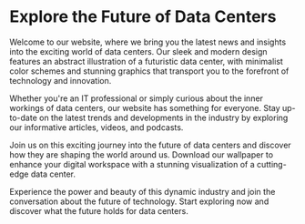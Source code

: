 <!--font:Roboto-->

# Explore the Future of Data Centers

Welcome to our website, where we bring you the latest news and insights into the exciting world of data centers. Our sleek and modern design features an abstract illustration of a futuristic data center, with minimalist color schemes and stunning graphics that transport you to the forefront of technology and innovation.

Whether you're an IT professional or simply curious about the inner workings of data centers, our website has something for everyone. Stay up-to-date on the latest trends and developments in the industry by exploring our informative articles, videos, and podcasts.

Join us on this exciting journey into the future of data centers and discover how they are shaping the world around us. Download our wallpaper to enhance your digital workspace with a stunning visualization of a cutting-edge data center.

Experience the power and beauty of this dynamic industry and join the conversation about the future of technology. Start exploring now and discover what the future holds for data centers.

<!--

Write me markdown content of website with wallpaper:

"A wallpaper featuring an abstract illustration of a futuristic data center, with sleek and modern graphics and a minimalist color scheme."

The header of the page should not be copy of the text but rather a real content of the website which is using this wallpaper.


---


# Futuristic Data Center Wallpaper

Enhance your desktop with our stunning wallpaper featuring an abstract illustration of a futuristic data center. The sleek and modern graphics combined with a minimalist color scheme make this wallpaper perfect for anyone looking to add a touch of sophistication to their digital workspace.

Whether you're a tech enthusiast or simply appreciate beautiful design, this wallpaper is sure to impress. Download it now and experience the power and beauty of a truly cutting-edge data center.


---


Heading should not include word "wallpaper". The website should not be about the wallpaper itself, wallpaper is just a related background, rewrite whole content.


---


# Welcome to the Future of Data Centers

Our website is dedicated to providing you with the latest news and insights into the world of data centers. As you browse our content, immerse yourself in our sleek and modern design featuring an abstract illustration of a futuristic data center.

Our minimalist color scheme and stunning graphics will transport you to the forefront of technology and innovation. Whether you're a seasoned IT professional or simply curious about the inner workings of data centers, our website has something for everyone.

Stay up-to-date on the latest trends and developments in the industry and explore our informative articles, videos, and podcasts. Join us on this exciting journey into the future of data centers and download our wallpaper to add a touch of sophistication to your digital workspace.


---


Heading is too long, rewrite whole content.


---


# Discover the World of Data Centers

Welcome to our website, dedicated to providing you with the latest news and insights into the fascinating world of data centers. As you explore our content, immerse yourself in our sleek and modern design featuring an abstract illustration of a futuristic data center.

Our minimalist color scheme and stunning graphics will transport you to the forefront of technology and innovation. Whether you're a seasoned IT professional or simply curious about the inner workings of data centers, our website has something for everyone.

Stay up-to-date on the latest trends and developments in the industry and explore our informative articles, videos, and podcasts. Join us on this exciting journey into the future of data centers and enhance your digital workspace with our wallpaper, featuring a stunning visualization of a cutting-edge data center.

Experience the power and beauty of this dynamic industry and discover how data centers are shaping the world around us. Start exploring now and join the conversation about the future of technology.


---


Heading is too long, rewrite whole content.


---


# Explore the Future of Data Centers

Welcome to our website, where we bring you the latest news and insights into the exciting world of data centers. Our sleek and modern design features an abstract illustration of a futuristic data center, with minimalist color schemes and stunning graphics that transport you to the forefront of technology and innovation.

Whether you're an IT professional or simply curious about the inner workings of data centers, our website has something for everyone. Stay up-to-date on the latest trends and developments in the industry by exploring our informative articles, videos, and podcasts.

Join us on this exciting journey into the future of data centers and discover how they are shaping the world around us. Download our wallpaper to enhance your digital workspace with a stunning visualization of a cutting-edge data center.

Experience the power and beauty of this dynamic industry and join the conversation about the future of technology. Start exploring now and discover what the future holds for data centers.


---


Write me a Google font which is best fitting for the website.

Pick from the list:
- Futura
- Roboto
- Montserrat
- Inter
- Open Sans
- Raleway
- Great Vibes
- Exo 2
- Dancing Script
- IBM Plex Sans
- Lato
- Alegreya
- Barlow Condensed
- Lobster
- Playfair Display
- Poppins
- Orbitron


Write just the font name nothing else.


---


I would recommend using the "Roboto" font for the website.

-->
